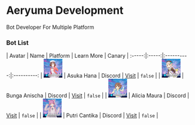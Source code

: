 <h1>Aeryuma Development</h1>
Bot Developer For Multiple Platform

<h3>Bot List</h3>

| Avatar        | Name | Platform | Learn More | Canary |
:-----:|:-----:|:----------:|:----------:
| <img src="assets/asuka.jpg" width="50px" height="50px">  | Asuka Hana | Discord | [Visit](https://asukahana.aeryuma.repl.co) | `false` |
| <img src="assets/bunga.jpg" width="50px" height="50px">  | Bunga Anischa | Discord | [Visit](https://bungaanischa.aeryuma.repl.co) | `false` |
| <img src="assets/alicia.jpg" width="50px" height="50px">  | Alicia Maura | Discord | [Visit](https://aliciamaura.aeryuma.repl.co) | `false` |
| <img src="assets/putri.jpg" width="50px" height="50px">  | Putri Cantika | Discord | [Visit](https://putricantika.aeryuma.repl.co) | `false` |
